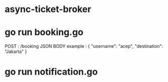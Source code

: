 # async-ticket-broker

# go run booking.go

POST : /booking
JSON BODY example : {
	"username": "acep",
	"destination": "Jakarta"
}

# go run notification.go

